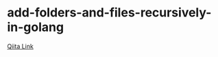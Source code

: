 # add-folders-and-files-recursively-in-golang

[Qiita Link](https://qiita.com/Qiita/items/c686397e4a0f4f11683d)
